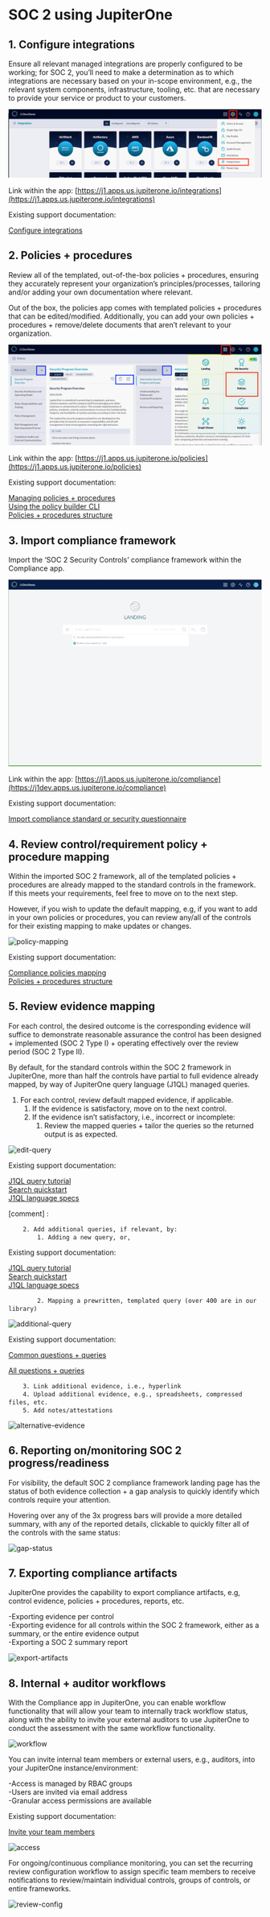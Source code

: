 # SOC 2 using JupiterOne

## 1. Configure integrations

Ensure all relevant managed integrations are properly configured to be working; for SOC 2, you’ll need to make a determination as to which integrations are necessary based on your in-scope environment, e.g., the relevant system components, infrastructure, tooling, etc. that are necessary to provide your service or product to your customers. 

![integrations](../assets/integrations.png)

Link within the app: [https://j1.apps.us.jupiterone.io/integrations](https://j1.apps.us.jupiterone.io/integrations)

Existing support documentation:

[Configure integrations](https://support.jupiterone.io/hc/en-us/articles/360022884813-1-9-Configure-Integrations)

## 2. Policies + procedures

Review all of the templated, out-of-the-box policies + procedures, ensuring they accurately represent your organization’s principles/processes, tailoring and/or adding your own documentation where relevant. 

Out of the box, the policies app comes with templated policies + procedures that can be edited/modified. Additionally, you can add your own policies + procedures + remove/delete documents that aren’t relevant to your organization.

![policies](../assets/policies-1.png)

Link within the app: [https://j1.apps.us.jupiterone.io/policies](https://j1.apps.us.jupiterone.io/policies)

Existing support documentation:

[Managing policies + procedures](https://support.jupiterone.io/hc/en-us/articles/360041809413-Managing-Policies-and-Procedures-on-JupiterOne)\
[Using the policy builder CLI](https://support.jupiterone.io/hc/en-us/articles/360041809453-Using-the-Policy-Builder-CLI)\
[Policies + procedures structure](https://support.jupiterone.io/hc/en-us/articles/360041337654-JupiterOne-Policies-and-Procedures-Structure)

## 3. Import compliance framework

Import the ‘SOC 2 Security Controls’ compliance framework within the Compliance app. 

![import-framework](../assets/import-framework.gif)

Link within the app: [https://j1.apps.us.jupiterone.io/compliance](https://j1dev.apps.us.jupiterone.io/compliance)

Existing support documentation:

[Import compliance standard or security questionnaire](https://support.jupiterone.io/hc/en-us/articles/360042682773-Import-Compliance-Standard-or-Security-Questionnaire)

## 4. Review control/requirement policy + procedure mapping

Within the imported SOC 2 framework, all of the templated policies + procedures are already mapped to the standard controls in the framework. If this meets your requirements, feel free to move on to the next step. 

However, if you wish to update the default mapping, e.g, if you want to add in your own policies or procedures, you can review any/all of the controls for their existing mapping to make updates or changes.

![policy-mapping](../assets/policy-mapping.gif)

Existing support documentation:

[Compliance policies mapping](https://support.jupiterone.io/hc/en-us/articles/360042195394-Compliance-Policies-Mapping)\
[Policies + procedures structure](https://support.jupiterone.io/hc/en-us/articles/360041337654-JupiterOne-Policies-and-Procedures-Structure)


## 5. Review evidence mapping

For each control, the desired outcome is the corresponding evidence will suffice to demonstrate reasonable assurance the control has been designed + implemented (SOC 2 Type I) + operating effectively over the review period (SOC 2 Type II). 

By default, for the standard controls within the SOC 2 framework in JupiterOne, more than half the controls have partial to full evidence already mapped, by way of JupiterOne query language (J1QL) managed queries.

1. For each control, review default mapped evidence, if applicable.
    1. If the evidence is satisfactory, move on to the next control.
    2. If the evidence isn’t satisfactory, i.e., incorrect or incomplete:
        1. Review the mapped queries + tailor the queries so the returned output is as expected.

![edit-query](../assets/editing-queries.gif)

Existing support documentation: 

[J1QL query tutorial](https://support.jupiterone.io/hc/en-us/articles/360022720434-4-9-J1QL-Query-Tutorial)\
[Search quickstart](https://support.jupiterone.io/hc/en-us/articles/360022705414-2-9-Search-Quickstart)\
[J1QL language specs](https://support.jupiterone.io/hc/en-us/articles/360022722014-J1QL-Language-Specs) 

[comment] : <outline structure needs to be fixed>

        2. Add additional queries, if relevant, by:
            1. Adding a new query, or,

Existing support documentation: 

[J1QL query tutorial](https://support.jupiterone.io/hc/en-us/articles/360022720434-4-9-J1QL-Query-Tutorial)\
[Search quickstart](https://support.jupiterone.io/hc/en-us/articles/360022705414-2-9-Search-Quickstart)\
[J1QL language specs](https://support.jupiterone.io/hc/en-us/articles/360022722014-J1QL-Language-Specs)

            2. Mapping a prewritten, templated query (over 400 are in our library)

![additional-query](../assets/additional-queries.gif)

Existing support documentation:

[Common questions + queries](https://support.jupiterone.io/hc/en-us/articles/360024909073-Common-Questions-and-Queries)

[All questions + queries](https://ask.us.jupiterone.io/filter?tagFilter=all)

        3. Link additional evidence, i.e., hyperlink
        4. Upload additional evidence, e.g., spreadsheets, compressed files, etc.
        5. Add notes/attestations

![alternative-evidence](../assets/altnerative-evidence.gif)

## 6. Reporting on/monitoring  SOC 2 progress/readiness

For visibility, the default SOC 2 compliance framework landing page has the status of both evidence collection + a gap analysis to quickly identify which controls require your attention.

Hovering over any of the 3x progress bars will provide a more detailed summary, with any of the reported details, clickable to quickly filter all of the controls with the same status:

![gap-status](../assets/status-gap.gif)

## 7. Exporting compliance artifacts

JupiterOne provides the capability to export compliance artifacts, e.g, control evidence, policies + procedures, reports, etc.

-Exporting evidence per control\
-Exporting evidence for all controls within the SOC 2 framework, either as a summary, or the entire evidence output\
-Exporting a SOC 2 summary report

![export-artifacts](../assets/exporting-artifacts.gif)

## 8. Internal + auditor workflows

With the Compliance app in JupiterOne, you can enable workflow functionality that will allow your team to internally track workflow status, along with the ability to invite your external auditors to use JupiterOne to conduct the assessment with the same workflow functionality.

![workflow](../assets/workflow.gif)

You can invite internal team members or external users, e.g., auditors, into your JupiterOne instance/environment:

-Access is managed by RBAC groups\
-Users are invited via email address\
-Granular access permissions are available

Existing support documentation:

[Invite your team members](https://support.jupiterone.io/hc/en-us/articles/360023317474-9-9-Invite-Your-Team-Members)

![access](../assets/access.gif)

For ongoing/continuous compliance monitoring, you can set the recurring review configuration workflow to assign specific team members to receive notifications to review/maintain individual controls, groups of controls, or entire frameworks.

![review-config](../assets/review-config.gif)
